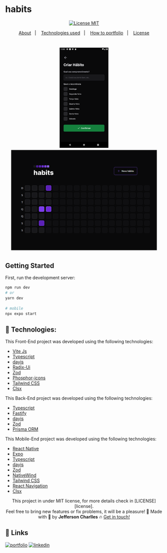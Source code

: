 # habits

<div align="center">
  <a href="https://opensource.org/licenses/MIT"><img alt="License MIT" src="https://img.shields.io/badge/license-MIT-brightgreen"></a>
</div>

<p align="center">
  <a href="#interrobang-what-is-inter">About</a>&nbsp;&nbsp;&nbsp;|&nbsp;&nbsp;&nbsp;
  <a href="#technologies">Technologies used</a>&nbsp;&nbsp;&nbsp;|&nbsp;&nbsp;&nbsp;
  <a href="#construction_worker-how-to-use-developing">How to portfolio</a>&nbsp;&nbsp;&nbsp;|&nbsp;&nbsp;&nbsp;
  <a href="#key-license">License</a>
</p>

<h1 align='center'>
  <img src='./screen/Screenshot_1674356561.png' height="320">
  <img src='./screen/bFK16jwDg6.png' height="320">
</h1>

## Getting Started

First, run the development server:

```bash
npm run dev
# or
yarn dev

# mobile
npx expo start
```

<!-- ## PREVIEW
<a href="">Habits</a> -->
## 🚀 Technologies:

This Front-End project was developed using the following technologies:

-   [Vite Js][vitejs]
-   [Typescript][typescript]
-   [dayjs][dayjs]
-   [Radix-Ui][radix-ui]
-   [Zod][zod]
-   [Phosphor-icons][phosphoricons]
-   [Tailwind CSS][tailwindcss]
-   [Clsx][clsx]


This Back-End project was developed using the following technologies:


-   [Typescript][typescript]
-   [Fastify][fastify]
-   [dayjs][dayjs]
-   [Zod][zod]
-   [Prisma ORM][prisma]



This Mobile-End project was developed using the following technologies:

-   [React Native][reactnative]
-   [Expo][expo]
-   [Typescript][typescript]
-   [dayjs][dayjs]
-   [Zod][zod]
-   [NativeWind][nativewind]
-   [Tailwind CSS][tailwindcss]
-   [React Navigation][reactnavigation]
-   [Clsx][clsx]





<div align='center'>
This project in under MIT license, for more details check in [LICENSE][license]. <br>
Feel free to bring new features or fix problems, it will be a pleasure! 💜
  Made with 💚  by <strong>Jefferson Charlles</strong> 🔥
  <a href='https://www.linkedin.com/in/jeffersoncharlles/'>Get in touch!</a>
</div>

[typescript]: https://www.typescriptlang.org/
[fastify]: https://www.fastify.io/
[tailwindcss]: https://tailwindcss.com/
[clsx]: https://github.com/lukeed/clsx#readme
[nativewind]: https://www.nativewind.dev/
[prisma]: https://www.prisma.io/
[nextjs]: https://nextjs.org/
[dayjs]: https://day.js.org/
[expo]: https://expo.dev/
[zod]: https://zod.dev/
[radix-ui]: https://www.radix-ui.com/
[reactnative]: https://reactnative.dev/
[reactnavigation]: https://reactnavigation.org/
[osanimation]: https://michalsnik.github.io/aos/
[swiperjs]: https://swiperjs.com/react
[next-auth]: https://next-auth.js.org/
[vitejs]: https://vitejs.dev/
[styled]: https://styled-components.com/
[phosphoricons]: https://phosphoricons.com/
[react-hook-form]: https://react-hook-form.com/
[sass]: https://sass-lang.com/
[axios]: https://axios-http.com/docs/intro
[prismic]: https://prismic.io/
[stripe]: https://stripe.com/br
[react-icons]: https://react-icons.github.io/react-icons/
[git]: https://git-scm.com
[fauna]: https://fauna.com/
[yarn]: https://yarnpkg.com/
[license]: ./LICENSE
[linkedin]: https://www.linkedin.com/in/jeffersoncharlles/

## 🔗 Links
[![portfolio](https://img.shields.io/badge/my_portfolio-000?style=for-the-badge&logo=ko-fi&logoColor=white)](https://jefferdeveloper.com/)
[![linkedin](https://img.shields.io/badge/linkedin-0A66C2?style=for-the-badge&logo=linkedin&logoColor=white)](https://www.linkedin.com/jeffersoncharlles)
